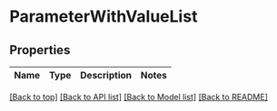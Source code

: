 # ParameterWithValueList

## Properties

|Name | Type | Description | Notes|
|------------ | ------------- | ------------- | -------------|




[[Back to top]](#) [[Back to API list]](../../README.md#documentation-for-api-endpoints) [[Back to Model list]](../../README.md#documentation-for-models) [[Back to README]](../../README.md)
